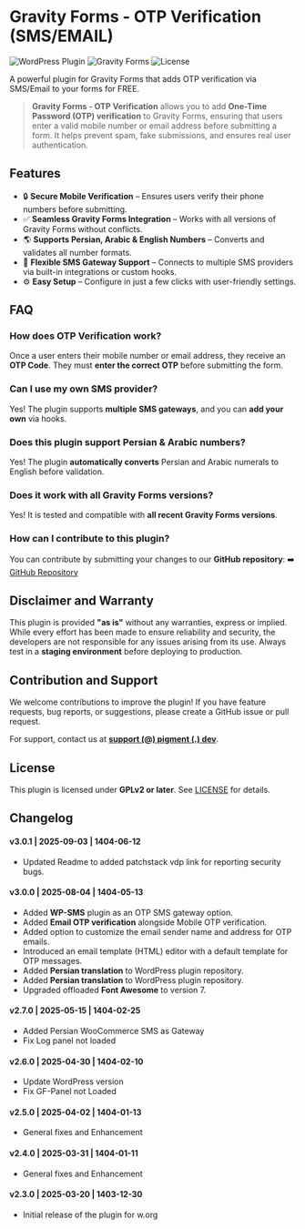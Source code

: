 # Gravity Forms - OTP Verification (SMS/EMAIL)

![WordPress Plugin](https://img.shields.io/wordpress/plugin/v/gravity-otp-verification)
![Gravity Forms](https://img.shields.io/badge/Compatible%20with-Gravity%20Forms-blue)
![License](https://img.shields.io/badge/license-GPL--2.0-blue.svg)

A powerful plugin for Gravity Forms that adds OTP verification via SMS/Email to your forms for FREE.

>**Gravity Forms - OTP Verification** allows you to add **One-Time Password (OTP) verification** to Gravity Forms, ensuring that users enter a valid mobile number or email address before submitting a form. It helps prevent spam, fake submissions, and ensures real user authentication.

## Features
- 🔒 **Secure Mobile Verification** – Ensures users verify their phone numbers before submitting.
- ✅ **Seamless Gravity Forms Integration** – Works with all versions of Gravity Forms without conflicts.
- 🌎 **Supports Persian, Arabic & English Numbers** – Converts and validates all number formats.
- 📡 **Flexible SMS Gateway Support** – Connects to multiple SMS providers via built-in integrations or custom hooks.
- ⚙️ **Easy Setup** – Configure in just a few clicks with user-friendly settings.
## FAQ
### How does OTP Verification work?
Once a user enters their mobile number or email address, they receive an **OTP Code**. They must **enter the correct OTP** before submitting the form.
### Can I use my own SMS provider?
Yes! The plugin supports **multiple SMS gateways**, and you can **add your own** via hooks.
### Does this plugin support Persian & Arabic numbers?
Yes! The plugin **automatically converts** Persian and Arabic numerals to English before validation.
### Does it work with all Gravity Forms versions?
Yes! It is tested and compatible with **all recent Gravity Forms versions**.
### How can I contribute to this plugin?
You can contribute by submitting your changes to our **GitHub repository**:
➡️ [GitHub Repository](https://github.com/pigment-dev/gravity-otp-verification)
## Disclaimer and Warranty
This plugin is provided **"as is"** without any warranties, express or implied. While every effort has been made to ensure reliability and security, the developers are not responsible for any issues arising from its use. Always test in a **staging environment** before deploying to production.
## Contribution and Support
We welcome contributions to improve the plugin! If you have feature requests, bug reports, or suggestions, please create a GitHub issue or pull request.

For support, contact us at **[support (@) pigment (.) dev](mailto:support@pigment.dev)**.
## License
This plugin is licensed under **GPLv2 or later**. See [LICENSE](https://www.gnu.org/licenses/gpl-2.0.html) for details.
## Changelog

#### v3.0.1 | 2025-09-03 | 1404-06-12
- Updated Readme to added patchstack vdp link for reporting security bugs.

#### v3.0.0 | 2025-08-04 | 1404-05-13
- Added **WP-SMS** plugin as an OTP SMS gateway option.
- Added **Email OTP verification** alongside Mobile OTP verification.
- Added option to customize the email sender name and address for OTP emails.
- Introduced an email template (HTML) editor with a default template for OTP messages.
- Added **Persian translation** to WordPress plugin repository.
- Added **Persian translation** to WordPress plugin repository.
- Upgraded offloaded **Font Awesome** to version 7.

#### v2.7.0 | 2025-05-15 | 1404-02-25
- Added Persian WooCommerce SMS as Gateway
- Fix Log panel not loaded

#### v2.6.0 | 2025-04-30 | 1404-02-10
- Update WordPress version
- Fix GF-Panel not Loaded

#### v2.5.0 | 2025-04-02 | 1404-01-13
- General fixes and Enhancement

#### v2.4.0 | 2025-03-31 | 1404-01-11
- General fixes and Enhancement

#### v2.3.0 | 2025-03-20 | 1403-12-30
- Initial release of the plugin for w.org